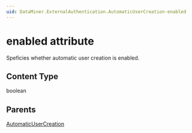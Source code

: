 ```yaml
---
uid: DataMiner.ExternalAuthentication.AutomaticUserCreation-enabled
---
```


# enabled attribute

Speficies whether automatic user creation is enabled.

## Content Type

boolean

## Parents

[AutomaticUserCreation](xref:DataMiner.ExternalAuthentication.AutomaticUserCreation)
